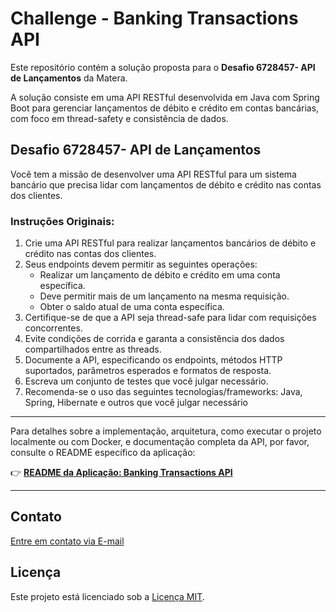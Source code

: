 # Challenge - Banking Transactions API

Este repositório contém a solução proposta para o **Desafio 6728457- API de Lançamentos** da Matera.

A solução consiste em uma API RESTful desenvolvida em Java com Spring Boot para gerenciar lançamentos de débito e
crédito em contas bancárias, com foco em thread-safety e consistência de dados.

## Desafio 6728457- API de Lançamentos

Você tem a missão de desenvolver uma API RESTful para um sistema bancário que precisa lidar com lançamentos de débito e
crédito nas contas dos clientes.

### Instruções Originais:

1. Crie uma API RESTful para realizar lançamentos bancários de débito e crédito nas contas dos clientes.
2. Seus endpoints devem permitir as seguintes operações:
    * Realizar um lançamento de débito e crédito em uma conta específica.
    * Deve permitir mais de um lançamento na mesma requisição.
    * Obter o saldo atual de uma conta específica.
3. Certifique-se de que a API seja thread-safe para lidar com requisições concorrentes.
4. Evite condições de corrida e garanta a consistência dos dados compartilhados entre as threads.
5. Documente a API, especificando os endpoints, métodos HTTP suportados, parâmetros esperados e formatos de resposta.
6. Escreva um conjunto de testes que você julgar necessário.
7. Recomenda-se o uso das seguintes tecnologias/frameworks: Java, Spring, Hibernate e outros que você julgar necessário

---

Para detalhes sobre a implementação, arquitetura, como executar o projeto localmente ou com Docker, e documentação
completa da API, por favor, consulte o README específico da aplicação:

👉 **[README da Aplicação: Banking Transactions API](./banking-transactions-api/README.md)**

---

## Contato

[Entre em contato via E-mail](mailto:julianemaran@gmail.com)

## Licença

Este projeto está licenciado sob a [Licença MIT](./LICENSE).
